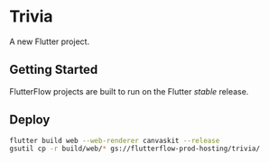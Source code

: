 # Trivia

A new Flutter project.

## Getting Started

FlutterFlow projects are built to run on the Flutter _stable_ release.

## Deploy

```sh
flutter build web --web-renderer canvaskit --release
gsutil cp -r build/web/* gs://flutterflow-prod-hosting/trivia/
```